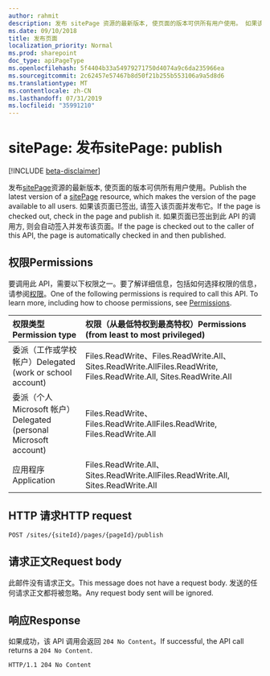 ```yaml
---
author: rahmit
description: 发布 sitePage 资源的最新版本, 使页面的版本可供所有用户使用。 如果该页面已签出, 请签入该页面并发布它。 如果页面已签出到此 API 的调用方, 则会自动签入并发布该页面。
ms.date: 09/10/2018
title: 发布页面
localization_priority: Normal
ms.prod: sharepoint
doc_type: apiPageType
ms.openlocfilehash: 5f4404b33a54979271750d4074a9c6da235966ea
ms.sourcegitcommit: 2c62457e57467b8d50f21b255b553106a9a5d8d6
ms.translationtype: MT
ms.contentlocale: zh-CN
ms.lasthandoff: 07/31/2019
ms.locfileid: "35991210"
---
```

# <a name="sitepage-publish"></a><span data-ttu-id="67c56-105">sitePage: 发布</span><span class="sxs-lookup"><span data-stu-id="67c56-105">sitePage: publish</span></span>

[!INCLUDE [beta-disclaimer](../../includes/beta-disclaimer.md)]

<span data-ttu-id="67c56-106">发布[sitePage][]资源的最新版本, 使页面的版本可供所有用户使用。</span><span class="sxs-lookup"><span data-stu-id="67c56-106">Publish the latest version of a [sitePage][] resource, which makes the version of the page available to all users.</span></span> <span data-ttu-id="67c56-107">如果该页面已签出, 请签入该页面并发布它。</span><span class="sxs-lookup"><span data-stu-id="67c56-107">If the page is checked out, check in the page and publish it.</span></span> <span data-ttu-id="67c56-108">如果页面已签出到此 API 的调用方, 则会自动签入并发布该页面。</span><span class="sxs-lookup"><span data-stu-id="67c56-108">If the page is checked out to the caller of this API, the page is automatically checked in and then published.</span></span>

[sitePage]: ../resources/sitepage.md

## <a name="permissions"></a><span data-ttu-id="67c56-110">权限</span><span class="sxs-lookup"><span data-stu-id="67c56-110">Permissions</span></span>

<span data-ttu-id="67c56-p103">要调用此 API，需要以下权限之一。要了解详细信息，包括如何选择权限的信息，请参阅[权限](/graph/permissions-reference)。</span><span class="sxs-lookup"><span data-stu-id="67c56-p103">One of the following permissions is required to call this API. To learn more, including how to choose permissions, see [Permissions](/graph/permissions-reference).</span></span>

|<span data-ttu-id="67c56-113">权限类型</span><span class="sxs-lookup"><span data-stu-id="67c56-113">Permission type</span></span>      | <span data-ttu-id="67c56-114">权限（从最低特权到最高特权）</span><span class="sxs-lookup"><span data-stu-id="67c56-114">Permissions (from least to most privileged)</span></span>              |
|:--------------------|:---------------------------------------------------------|
|<span data-ttu-id="67c56-115">委派（工作或学校帐户）</span><span class="sxs-lookup"><span data-stu-id="67c56-115">Delegated (work or school account)</span></span> | <span data-ttu-id="67c56-116">Files.ReadWrite、Files.ReadWrite.All、Sites.ReadWrite.All</span><span class="sxs-lookup"><span data-stu-id="67c56-116">Files.ReadWrite, Files.ReadWrite.All, Sites.ReadWrite.All</span></span>    |
|<span data-ttu-id="67c56-117">委派（个人 Microsoft 帐户）</span><span class="sxs-lookup"><span data-stu-id="67c56-117">Delegated (personal Microsoft account)</span></span> | <span data-ttu-id="67c56-118">Files.ReadWrite、Files.ReadWrite.All</span><span class="sxs-lookup"><span data-stu-id="67c56-118">Files.ReadWrite, Files.ReadWrite.All</span></span>    |
|<span data-ttu-id="67c56-119">应用程序</span><span class="sxs-lookup"><span data-stu-id="67c56-119">Application</span></span> | <span data-ttu-id="67c56-120">Files.ReadWrite.All、Sites.ReadWrite.All</span><span class="sxs-lookup"><span data-stu-id="67c56-120">Files.ReadWrite.All, Sites.ReadWrite.All</span></span> |

## <a name="http-request"></a><span data-ttu-id="67c56-121">HTTP 请求</span><span class="sxs-lookup"><span data-stu-id="67c56-121">HTTP request</span></span>

<!-- { "blockType": "ignored" } -->

```http
POST /sites/{siteId}/pages/{pageId}/publish
```

## <a name="request-body"></a><span data-ttu-id="67c56-122">请求正文</span><span class="sxs-lookup"><span data-stu-id="67c56-122">Request body</span></span>

<span data-ttu-id="67c56-123">此邮件没有请求正文。</span><span class="sxs-lookup"><span data-stu-id="67c56-123">This message does not have a request body.</span></span> <span data-ttu-id="67c56-124">发送的任何请求正文都将被忽略。</span><span class="sxs-lookup"><span data-stu-id="67c56-124">Any request body sent will be ignored.</span></span>

## <a name="response"></a><span data-ttu-id="67c56-125">响应</span><span class="sxs-lookup"><span data-stu-id="67c56-125">Response</span></span>

<span data-ttu-id="67c56-126">如果成功，该 API 调用会返回 `204 No Content`。</span><span class="sxs-lookup"><span data-stu-id="67c56-126">If successful, the API call returns a `204 No Content`.</span></span>

<!-- { "blockType": "response" } -->

```http
HTTP/1.1 204 No Content
```


<!--
{
  "type": "#page.annotation",
  "description": "Publish a page.",
  "keywords": "publish page",
  "section": "documentation",
  "tocPath": "Pages/Publish",
  "suppressions": []
}
-->
